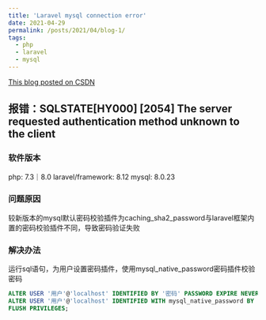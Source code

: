 ```yaml
---
title: 'Laravel mysql connection error'
date: 2021-04-29
permalink: /posts/2021/04/blog-1/
tags:
  - php
  - laravel
  - mysql
---
```


[This blog posted on CSDN](https://blog.csdn.net/Jianxin_YU/article/details/116266796)

## 报错：SQLSTATE[HY000] [2054] The server requested authentication method unknown to the client

### 软件版本

php:  7.3｜8.0
laravel/framework:  8.12
mysql: 8.0.23

### 问题原因

较新版本的mysql默认密码校验插件为caching_sha2_password与laravel框架内置的密码校验插件不同，导致密码验证失败

### 解决办法

 运行sql语句，为用户设置密码插件，使用mysql_native_password密码插件校验密码
```sql
ALTER USER '用户'@'localhost' IDENTIFIED BY '密码' PASSWORD EXPIRE NEVER;
ALTER USER '用户'@'localhost' IDENTIFIED WITH mysql_native_password BY '密码';
FLUSH PRIVILEGES;
```
